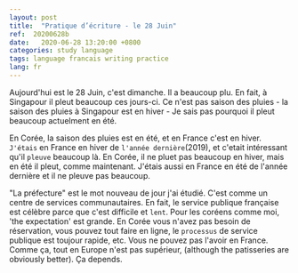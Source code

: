 ```yaml
---
layout: post
title:  "Pratique d’écriture - le 28 Juin"
ref:  20200628b
date:   2020-06-28 13:20:00 +0800
categories: study language
tags: language francais writing practice
lang: fr
---
```


Aujourd'hui est le 28 Juin, c'est dimanche. Il a beaucoup plu. En fait, à Singapour il pleut beaucoup ces jours-ci.  Ce n'est pas saison des pluies - la saison des pluies à Singapour est en hiver - Je sais pas pourquoi il pleut beaucoup actuelment en été.

En Corée, la saison des pluies est en été, et en France c'est en hiver. `J'étais` en France en hiver de `l'année dernière`(2019), et c'etait intéressant qu'il `pleuve` beaucoup là. En Corée, il ne pluet pas beaucoup en hiver, mais en été il pleut, comme maintenant. J'étais aussi en France en été de l'année dernière et il ne pleuve pas beaucoup.

"La préfecture" est le mot nouveau de jour j'ai étudié. C'est comme un centre de services communautaires. En fait, le service publique française est célèbre parce que c'est difficile et `lent`. Pour les coréens comme moi, 'the expectation' est grande. En Corée vous n'avez pas besoin de réservation, vous pouvez tout faire en ligne, le `processus` de service publique est toujour rapide, etc. Vous ne pouvez pas l'avoir en France. Comme ça, tout en Europe n'est pas supérieur, (although the patisseries are obviously better). Ça depends.
